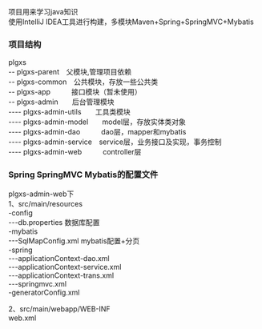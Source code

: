 项目用来学习java知识  
使用IntelliJ IDEA工具进行构建，多模块Maven+Spring+SpringMVC+Mybatis 
### 项目结构
  plgxs  
  -- plgxs-parent　父模块,管理项目依赖  
  -- plgxs-common　公共模块，存放一些公共类  
  -- plgxs-app　　　接口模块（暂未使用）  
  -- plgxs-admin　　后台管理模块  
  ---- plgxs-admin-utils　　工具类模块  
  ---- plgxs-admin-model　　model层，存放实体类对象  
  ---- plgxs-admin-dao　　　dao层，mapper和mybatis  
  ---- plgxs-admin-service　service层，业务接口及实现，事务控制  
  ---- plgxs-admin-web　　　controller层  
    
### Spring SpringMVC Mybatis的配置文件  
  plgxs-admin-web下  
  1、src/main/resources  
  -config  
  ---db.properties 数据库配置  
  -mybatis  
  ---SqlMapConfig.xml mybatis配置+分页  
  -spring  
  ---applicationContext-dao.xml  
  ---applicationContext-service.xml  
  ---applicationContext-trans.xml  
  ---springmvc.xml  
  -generatorConfig.xml  
    
  2、src/main/webapp/WEB-INF  
  web.xml  
   
